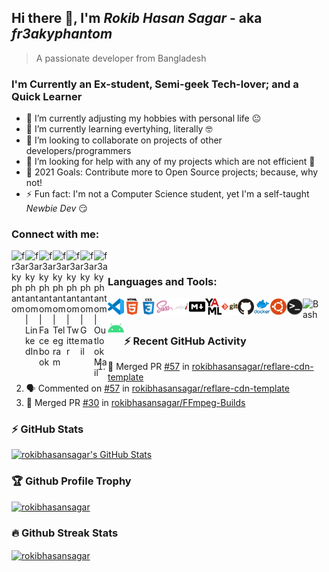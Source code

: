 ## Hi there 👋, I'm *Rokib Hasan Sagar* - aka *fr3akyphantom*
> A passionate developer from Bangladesh

### I'm Currently an Ex-student, Semi-geek Tech-lover; and a Quick Learner

- 🔭 I’m currently adjusting my hobbies with personal life 😐
- 🌱 I’m currently learning evertyhing, literally 🤓
- 👯 I’m looking to collaborate on projects of other developers/programmers
- 🤔 I’m looking for help with any of my projects which are not efficient 🙁
- 🥅 2021 Goals: Contribute more to Open Source projects; because, why not!
- ⚡ Fun fact: I'm not a Computer Science student, yet I'm a self-taught *Newbie Dev* 😏

### Connect with me:

[<img align="left" alt="fr3akyphantom" width="22px" src="https://cdnjs.cloudflare.com/ajax/libs/open-iconic/1.1.1/svg/globe.svg" />][website]
[<img align="left" alt="fr3akyphantom | LinkedIn" width="22px" src="https://cdnjs.cloudflare.com/ajax/libs/simple-icons/4.16.0/linkedin.svg" />][linkedin]
[<img align="left" alt="fr3akyphantom | Facebook" width="22px" src="https://cdnjs.cloudflare.com/ajax/libs/simple-icons/4.16.0/facebook.svg" />][facebook]
[<img align="left" alt="fr3akyphantom | Telegram" width="22px" src="https://cdnjs.cloudflare.com/ajax/libs/simple-icons/4.16.0/telegram.svg" />][telegram]
[<img align="left" alt="fr3akyphantom | Twitter" width="22px" src="https://cdnjs.cloudflare.com/ajax/libs/simple-icons/4.16.0/twitter.svg" />][twitter]
[<img align="left" alt="fr3akyphantom | Gmail" width="22px" src="https://cdnjs.cloudflare.com/ajax/libs/simple-icons/4.16.0/gmail.svg" />][gmail]
[<img align="left" alt="fr3akyphantom | Outlook Mail" width="22px" src="https://cdnjs.cloudflare.com/ajax/libs/simple-icons/4.16.0/microsoftoutlook.svg" />][outlook]

<br />

### Languages and Tools:

[<img align="left" alt="Visual Studio Code" width="26px" src="https://raw.githubusercontent.com/github/explore/main/topics/visual-studio-code/visual-studio-code.png" />](#)
[<img align="left" alt="HTML5" width="26px" src="https://raw.githubusercontent.com/github/explore/main/topics/html/html.png" />](#)
[<img align="left" alt="CSS3" width="26px" src="https://raw.githubusercontent.com/github/explore/main/topics/css/css.png" />](#)
[<img align="left" alt="Sass" width="26px" src="https://raw.githubusercontent.com/github/explore/main/topics/sass/sass.png" />](#)
[<img align="left" alt="Jekyll" width="26px" src="https://raw.githubusercontent.com/github/explore/main/topics/jekyll/jekyll.png" />](#)
[<img align="left" alt="Markdown" width="26px" src="https://raw.githubusercontent.com/github/explore/main/topics/markdown/markdown.png" />](#)
[<img align="left" alt="Yaml" width="26px" src="https://raw.githubusercontent.com/github/explore/main/topics/yaml/yaml.png" />](#)
[<img align="left" alt="Git" width="26px" src="https://raw.githubusercontent.com/github/explore/main/topics/git/git.png" />](#)
[<img align="left" alt="GitHub" width="26px" src="https://raw.githubusercontent.com/github/explore/main/topics/github-api/github-api.png" />](#)
[<img align="left" alt="Docker" width="26px" src="https://raw.githubusercontent.com/github/explore/main/topics/docker/docker.png" />](#)
[<img align="left" alt="Ubuntu" width="26px" src="https://raw.githubusercontent.com/github/explore/main/topics/ubuntu/ubuntu.png" />](#)
[<img align="left" alt="Terminal" width="26px" src="https://raw.githubusercontent.com/github/explore/main/topics/terminal/terminal.png" />](#)
[<img align="left" alt="Bash" width="26px" src="https://raw.githubusercontent.com/odb/official-bash-logo/master/assets/Logos/Icons/SVG/32x32.svg" />](#)
[<img align="left" alt="Android" width="26px" src="https://raw.githubusercontent.com/github/explore/main/topics/android/android.png" />](#)

<br />
<br />

### ⚡ Recent GitHub Activity

<!--START_SECTION:activity-->
1. 🎉 Merged PR [#57](https://github.com/rokibhasansagar/reflare-cdn-template/pull/57) in [rokibhasansagar/reflare-cdn-template](https://github.com/rokibhasansagar/reflare-cdn-template)
2. 🗣 Commented on [#57](https://github.com/rokibhasansagar/reflare-cdn-template/pull/57#issuecomment-1637114455) in [rokibhasansagar/reflare-cdn-template](https://github.com/rokibhasansagar/reflare-cdn-template)
3. 🎉 Merged PR [#30](https://github.com/rokibhasansagar/FFmpeg-Builds/pull/30) in [rokibhasansagar/FFmpeg-Builds](https://github.com/rokibhasansagar/FFmpeg-Builds)
<!--END_SECTION:activity-->

### ⚡ GitHub Stats

[<img alt="rokibhasansagar's GitHub Stats" src="https://github-readme-stats.rokibhasansagar.vercel.app/api?username=rokibhasansagar&show_icons=true&include_all_commits=true&count_private=true&theme=merko" />](#)

### 🏆 Github Profile Trophy

[<img src="https://github-profile-trophy.vercel.app/?username=rokibhasansagar&theme=darkhub&no-bg=true&row=1" alt="rokibhasansagar" />](#)

### 🔥 Github Streak Stats

[<img align="center" src="https://github-readme-streak-stats.herokuapp.com/?user=rokibhasansagar&theme=tokyonight_duo" alt="rokibhasansagar" />](#)

[website]: https://rokibhasansagar.github.io
[linkedin]: https://www.linkedin.com/in/rokib-hasan-9a031a20a
[facebook]: https://fb.com/rokibhasansagar
[telegram]: https://t.me/fr3akyphantom
[twitter]: https://twitter.com/TheRokibHasan
[gmail]: mailto:rokibhasansagar@gmail.com
[outlook]: mailto:rokibhasansagar2014@outlook.com
